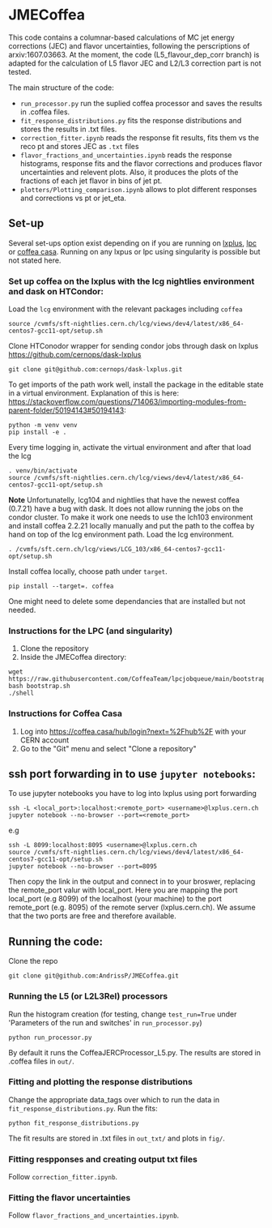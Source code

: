 # JMECoffea

This code contains a columnar-based calculations of MC jet energy corrections (JEC) and flavor uncertainties, following the perscriptions of arxiv:1607.03663. At the moment, the code (L5_flavour_dep_corr branch) is adapted for the calculation of L5 flavor JEC and L2/L3 correction part is not tested.

The main structure of the code:
- `run_processor.py` run the suplied coffea processor and saves the results in .coffea files.
- `fit_response_distributions.py` fits the response distributions and stores the results in .txt files.
- `correction_fitter.ipynb` reads the response fit results, fits them vs the reco pt and stores JEC as `.txt` files
- `flavor_fractions_and_uncertainties.ipynb` reads the response histograms, response fits and the flavor corrections and produces flavor uncertainties and relevent plots. Also, it produces the plots of the fractions of each jet flavor in bins of jet pt.
- `plotters/Plotting_comparison.ipynb` allows to plot different responses and corrections vs pt or jet_eta.


## Set-up
Several set-ups option exist depending on if you are running on [lxplus](#set-up-coffea-on-the-lxplus-with-the-lcg-nightlies-environment-and-dask-on-htcondor), [lpc](#instructions-for-the-lpc-and-singularity) or [coffea casa](#instructions-for-coffea-casa). Running on any lxpus or lpc using singularity is possible but not stated here.
### Set up coffea on the **lxplus** with the lcg nightlies environment and dask on HTCondor:

Load the `lcg` environment with the relevant packages including `coffea`
```
source /cvmfs/sft-nightlies.cern.ch/lcg/views/dev4/latest/x86_64-centos7-gcc11-opt/setup.sh
```
Clone HTConodor wrapper for sending condor jobs through dask on lxplus 
https://github.com/cernops/dask-lxplus
```
git clone git@github.com:cernops/dask-lxplus.git
```

To get imports of the path work well, install the package in the editable state in a virtual environment. Explanation of this is here: https://stackoverflow.com/questions/714063/importing-modules-from-parent-folder/50194143#50194143:
```
python -m venv venv
pip install -e .
```

Every time logging in, activate the virtual environment and after that load the lcg
```
. venv/bin/activate
source /cvmfs/sft-nightlies.cern.ch/lcg/views/dev4/latest/x86_64-centos7-gcc11-opt/setup.sh
```


**Note** Unfortunatelly, lcg104 and nightlies that have the newest coffea (0.7.21) have a bug with dask. It does not allow running the jobs on the condor cluster. To make it work one needs to use the lch103 environment and install coffea 2.2.21 locally manually and put the path to the coffea by hand on top of the lcg environment path.
Load the lcg environment.
```
. /cvmfs/sft.cern.ch/lcg/views/LCG_103/x86_64-centos7-gcc11-opt/setup.sh
```

Install coffea locally, choose path under `target`.
```
pip install --target=. coffea
```
One might need to delete some dependancies that are installed but not needed.




### Instructions for the **LPC** (and singularity)

1. Clone the repository
2. Inside the JMECoffea directory:
```
wget https://raw.githubusercontent.com/CoffeaTeam/lpcjobqueue/main/bootstrap.sh
bash bootstrap.sh
./shell
```

### Instructions for **Coffea Casa**

1. Log into https://coffea.casa/hub/login?next=%2Fhub%2F with your CERN account
2. Go to the "Git" menu and select "Clone a repository" 

## ssh port forwarding in to use `jupyter notebooks`:
To use jupyter notebooks you have to log into lxplus using port forwarding
```
ssh -L <local_port>:localhost:<remote_port> <username>@lxplus.cern.ch
jupyter notebook --no-browser --port=<remote_port>
```
e.g
```
ssh -L 8099:localhost:8095 <username>@lxplus.cern.ch
source /cvmfs/sft-nightlies.cern.ch/lcg/views/dev4/latest/x86_64-centos7-gcc11-opt/setup.sh
jupyter notebook --no-browser --port=8095
```
Then copy the link in the output and connect in to your broswer, replacing the remote_port valur with local_port. Here you are mapping the port local_port (e.g 8099) of the localhost (your machine) to the port remote_port (e.g. 8095) of the remote server (lxplus.cern.ch). We assume that the two ports are free and therefore available.

## Running the code:
Clone the repo
```
git clone git@github.com:AndrissP/JMECoffea.git
```

### Running the L5 (or L2L3Rel) processors
Run the histogram creation (for testing, change `test_run=True` under 'Parameters of the run and switches' in `run_processor.py`)
```
python run_processor.py
```
By default it runs the CoffeaJERCProcessor_L5.py.
The results are stored in .coffea files in `out/`.

### Fitting and plotting the response distributions
Change the appropriate data_tags over which to run the data in `fit_response_distributions.py`. Run the fits:
```
python fit_response_distributions.py
```
The fit results are stored in .txt files in `out_txt/` and plots in `fig/`.

### Fitting respponses and creating output txt files
Follow `correction_fitter.ipynb`.

### Fitting the flavor uncertainties
Follow `flavor_fractions_and_uncertainties.ipynb`.
